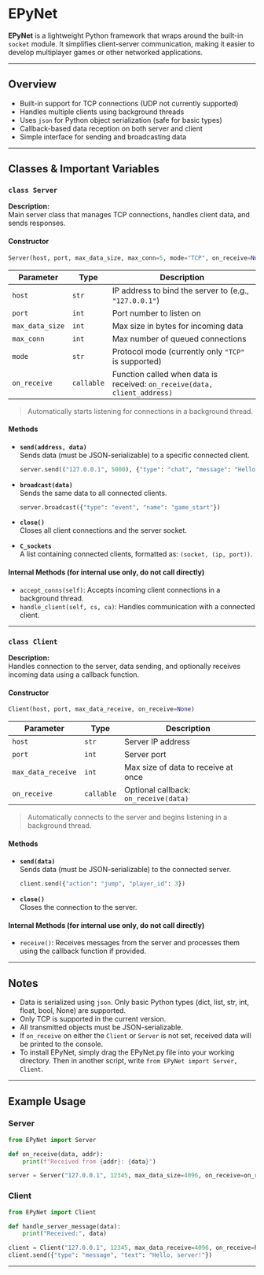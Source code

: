 # EPyNet

**EPyNet** is a lightweight Python framework that wraps around the built-in `socket` module. It simplifies client-server communication, making it easier to develop multiplayer games or other networked applications.

---

## Overview

- Built-in support for TCP connections (UDP not currently supported)
- Handles multiple clients using background threads
- Uses `json` for Python object serialization (safe for basic types)
- Callback-based data reception on both server and client
- Simple interface for sending and broadcasting data

---

## Classes & Important Variables

### `class Server`
**Description:**  
Main server class that manages TCP connections, handles client data, and sends responses.

#### Constructor
```python
Server(host, port, max_data_size, max_conn=5, mode="TCP", on_receive=None)
```
| Parameter        | Type       | Description |
|------------------|------------|-------------|
| `host`           | `str`      | IP address to bind the server to (e.g., `"127.0.0.1"`) |
| `port`           | `int`      | Port number to listen on |
| `max_data_size`  | `int`      | Max size in bytes for incoming data |
| `max_conn`       | `int`      | Max number of queued connections |
| `mode`           | `str`      | Protocol mode (currently only `"TCP"` is supported) |
| `on_receive`     | `callable` | Function called when data is received: `on_receive(data, client_address)` |

> Automatically starts listening for connections in a background thread.

#### Methods

- **`send(address, data)`**  
  Sends data (must be JSON-serializable) to a specific connected client.
  ```python
  server.send(("127.0.0.1", 5000), {"type": "chat", "message": "Hello!"})
  ```

- **`broadcast(data)`**  
  Sends the same data to all connected clients.
  ```python
  server.broadcast({"type": "event", "name": "game_start"})
  ```

- **`close()`**  
  Closes all client connections and the server socket.

- **`C_sockets`**  
  A list containing connected clients, formatted as: `(socket, (ip, port))`.

#### Internal Methods (for internal use only, do not call directly)
- `accept_conns(self)`: Accepts incoming client connections in a background thread.
- `handle_client(self, cs, ca)`: Handles communication with a connected client.

---

### `class Client`
**Description:**  
Handles connection to the server, data sending, and optionally receives incoming data using a callback function.

#### Constructor
```python
Client(host, port, max_data_receive, on_receive=None)
```
| Parameter             | Type       | Description |
|-----------------------|------------|-------------|
| `host`                | `str`      | Server IP address |
| `port`                | `int`      | Server port |
| `max_data_receive`    | `int`      | Max size of data to receive at once |
| `on_receive`          | `callable` | Optional callback: `on_receive(data)` |

> Automatically connects to the server and begins listening in a background thread.

#### Methods

- **`send(data)`**  
  Sends data (must be JSON-serializable) to the connected server.
  ```python
  client.send({"action": "jump", "player_id": 3})
  ```

- **`close()`**  
  Closes the connection to the server.

#### Internal Methods (for internal use only, do not call directly)
- `receive()`: Receives messages from the server and processes them using the callback function if provided.

---

## Notes

- Data is serialized using `json`. Only basic Python types (dict, list, str, int, float, bool, None) are supported.
- Only TCP is supported in the current version.
- All transmitted objects must be JSON-serializable.
- If `on_receive` on either the `Client` or `Server` is not set, received data will be printed to the console.
- To install EPyNet, simply drag the EPyNet.py file into your working directory. Then in another script, write `from EPyNet import Server, Client`.

---

## Example Usage

### Server

```python
from EPyNet import Server

def on_receive(data, addr):
    print(f"Received from {addr}: {data}")

server = Server("127.0.0.1", 12345, max_data_size=4096, on_receive=on_receive)
```

### Client

```python
from EPyNet import Client

def handle_server_message(data):
    print("Received:", data)

client = Client("127.0.0.1", 12345, max_data_receive=4096, on_receive=handle_server_message)
client.send({"type": "message", "text": "Hello, server!"})
```

---